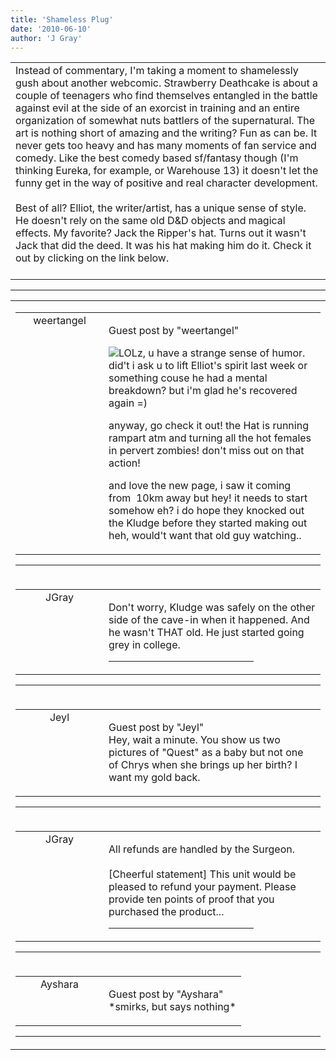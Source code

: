 ```yaml
---
title: 'Shameless Plug'
date: '2010-06-10'
author: 'J Gray'
---
```


<div>
<!-- Main content here -->
<table border="0" class="post"><tbody><tr><td>
   
   <div class="post_body">
       Instead of commentary, I'm taking a moment to shamelessly gush about another webcomic. Strawberry Deathcake is about a couple of teenagers who find themselves entangled in the battle against evil at the side of an exorcist in training and an entire organization of somewhat nuts battlers of the supernatural. The art is nothing short of amazing and the writing? Fun as can be. It never gets too heavy and has many moments of fan service and comedy. Like the best comedy based sf/fantasy though (I'm thinking Eureka, for example, or Warehouse 13) it doesn't let the funny get in the way of positive and real character development.<br><br>Best of all? Elliot, the writer/artist, has a unique sense of style. He doesn't rely on the same old D&amp;D objects and magical effects. My favorite? Jack the Ripper's hat. Turns out it wasn't Jack that did the deed. It was his hat making him do it. Check it out by clicking on the link below.<br><br><a name="" target="_blank" classname="" class="" href="http://rainchildstudios.com/strawberry/"><img alt="" src="/pics/strawberrybanner.jpg" vspace="" border="0" hspace=""></a><br>
   </div>
   </td></tr>
   </tbody></table><hr><table style="width:100%; border:0;" class="comment_table"><tbody><tr><td width="100%"><a name=""> </a><div style="width:100%;" class="comment"><table border="0" width="100%"><tbody><tr><td align="center" valign="top" width="125">
<span class="comment_title"><center>weertangel<br></center><a name="77">&nbsp;</a></span><br>
<center><img src="https://www.gravatar.com/avatar.php?gravatar_id=1d9d96987c3709dcf53e59cf6c659b81&amp;default=http%3A%2F%2Fmysteriesofthearcana.com%2Ftemplates%2Fmain%2Fimages%2Favatar.gif&amp;size=80&amp;rating=g" border="0" alt=""></center>
</td>
<td valign="top">


<p class="comment_text"> </p><p class="comment_text"><span class="forum_info">Guest post by "weertangel"</span><br> </p><p><img src="/smilies/laugh.gif" alt="LOL" border="0">z, u have a strange sense of humor. did't i ask u to lift Elliot's spirit last week or something couse he had a mental breakdown? but i'm glad he's recovered again =)</p> <p>anyway, go check it out! the Hat is running rampart atm and turning all the hot females in pervert zombies! don't miss out on that action!</p> <p>and love the new page, i saw it coming from&nbsp; 10km away but hey! it needs to start somehow eh? i do hope they knocked out the Kludge before they started making out heh, would't want that old guy watching..</p>
 

</td></tr></tbody></table>
<hr></div></td></tr><tr><td width="100%"><a name=""> </a><div style="width:100%;" class="comment"><table border="0" width="100%"><tbody><tr><td align="center" valign="top" width="125">
<span class="comment_title"><center>JGray</center><a name="78">&nbsp;</a></span><br>
<center><img src="https://www.gravatar.com/avatar.php?gravatar_id=3de6483cf7ef4947f33483faa590f1a0&amp;default=http%3A%2F%2Fmysteriesofthearcana.com%2Ftemplates%2Fmain%2Fimages%2Favatar.gif&amp;size=100&amp;rating=g" border="0" alt=""></center>
</td>
<td valign="top">


<p class="comment_text"> </p><p class="comment_text">Don't worry, Kludge was safely on the other side of the cave-in when it happened. And he wasn't THAT old. He just started going grey in college.<br></p>
 <hr width="70%">

</td></tr></tbody></table>
<hr></div></td></tr><tr><td width="100%"><a name=""> </a><div style="width:100%;" class="comment"><table border="0" width="100%"><tbody><tr><td align="center" valign="top" width="125">
<span class="comment_title"><center>Jeyl<br></center><a name="79">&nbsp;</a></span><br>
<center><img src="https://www.gravatar.com/avatar.php?gravatar_id=7779b6602e407995035d1fa4f40f7502&amp;default=http%3A%2F%2Fmysteriesofthearcana.com%2Ftemplates%2Fmain%2Fimages%2Favatar.gif&amp;size=80&amp;rating=g" border="0" alt=""></center>
</td>
<td valign="top">


<p class="comment_text"> </p><p class="comment_text"><span class="forum_info">Guest post by "Jeyl"</span><br> Hey, wait a minute. You show us two pictures of "Quest" as a baby but not one of Chrys when she brings up her birth? I want my gold back.</p>
 

</td></tr></tbody></table>
<hr></div></td></tr><tr><td width="100%"><a name=""> </a><div style="width:100%;" class="comment"><table border="0" width="100%"><tbody><tr><td align="center" valign="top" width="125">
<span class="comment_title"><center>JGray</center><a name="80">&nbsp;</a></span><br>
<center><img src="https://www.gravatar.com/avatar.php?gravatar_id=3de6483cf7ef4947f33483faa590f1a0&amp;default=http%3A%2F%2Fmysteriesofthearcana.com%2Ftemplates%2Fmain%2Fimages%2Favatar.gif&amp;size=100&amp;rating=g" border="0" alt=""></center>
</td>
<td valign="top">


<p class="comment_text"> </p><p class="comment_text">All refunds are handled by the Surgeon.<br><br>[Cheerful statement] This unit would be pleased to refund your payment. Please provide ten points of proof that you purchased the product...<br></p>
 <hr width="70%">

</td></tr></tbody></table>
<hr></div></td></tr><tr><td width="100%"><a name=""> </a><div style="width:100%;" class="comment"><table border="0" width="100%"><tbody><tr><td align="center" valign="top" width="125">
<span class="comment_title"><center>Ayshara<br></center><a name="81">&nbsp;</a></span><br>
<center><img src="https://www.gravatar.com/avatar.php?gravatar_id=2bc0973a3a7bb4388f8c16a7cf1ea61e&amp;default=http%3A%2F%2Fmysteriesofthearcana.com%2Ftemplates%2Fmain%2Fimages%2Favatar.gif&amp;size=80&amp;rating=g" border="0" alt=""></center>
</td>
<td valign="top">


<p class="comment_text"> </p><p class="comment_text"><span class="forum_info">Guest post by "Ayshara"</span><br> *smirks, but says nothing*<br></p>
 

</td></tr></tbody></table>
<hr></div></td></tr></tbody></table>
<!-- End main content -->
              </div>

